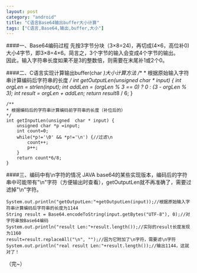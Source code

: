```yaml
---
layout: post
category: "android"
title: "C语言Base64输出buffer大小计算"
tags: ["C语言,Base64,输出,buffer,大小"]
---
```

####一、Base64编码过程
先按3字节分块（3×8=24)，再切成(4×6，高位补0)大小4字节，即3×8=4×6。简言之，3个字节的输入会变成4个字节的输出。  
因此，输入字符串长度如果不是3的整数倍，则需要在末尾补1或2个0。  

####二、C语言实现计算输出buffer(char *)大小计算方法
	/**
	* 根据原始输入字符串计算编码后字符串的长度
	*/
	int getOutputLen(unsigned  char * input) {
		int orgLen = strlen(input);
		int addLen = (orgLen % 3 == 0) ? 0 : (3 - orgLen % 3);
		int result = orgLen + addLen;
		return  result*8 / 6;
	}
	
	/**
	* 根据编码后的字符串计算编码前字符串的长度（补位后的）
	*/
	int getInputLen(unsigned  char * input) {
	    unsigned char *p =input;
	    int count=0;
	    while(*p!='\0' && *p!='\n') {//过滤\n
	        count++;
	        p++;
	    }
	    return count*6/8;
	}

####三、编码中有\n字符的情况
JAVA base64的某些实现版本，编码后的字符串中可能带有"\n"字符（方便输出时查看），getOutputLen就不再准确了，需要过滤掉"\n"字符。

	System.out.println("getOutputLen:"+getOutputLen(input));//根据原始输入字符串计算编码后字符串的长度为1144
	String result = Base64.encodeToString(input.getBytes("UTF-8"), 0);//对字符串按Base64编码
	System.out.println("result Len:"+result.length());//实际的result长度发现为1160
	result=result.replaceAll("\n", "");//因为它附加了\n字符，需要滤\n字符
	System.out.println("real result Len:"+result.length());//输出1144，这就对了！

（完~）
